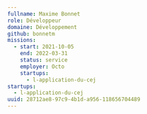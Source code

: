 ```yaml
---
fullname: Maxime Bonnet
role: Développeur
domaine: Développement
github: bonnetm
missions:
  - start: 2021-10-05
    end: 2022-03-31
    status: service
    employer: Octo
    startups:
      - l-application-du-cej
startups:
  - l-application-du-cej
uuid: 28712ae8-97c9-4b1d-a956-118656704489
---
```

